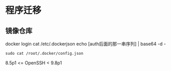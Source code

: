 # 程序迁移

## 镜像仓库

docker login
cat /etc/.dockerjson
echo [auth后面的那一串序列] | base64 -d -

```
sudo cat /root/.docker/config.json

```

8.5p1 <= OpenSSH < 9.8p1
